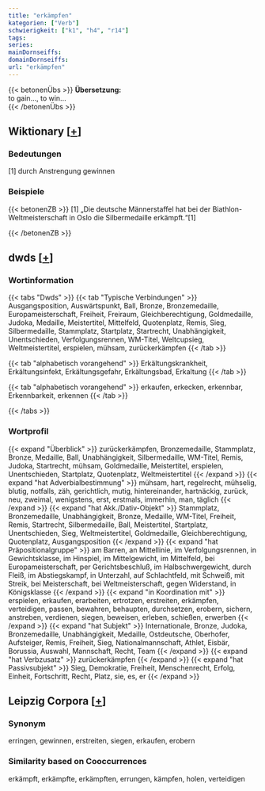 ```yaml
---
title: "erkämpfen"
kategorien: ["Verb"]
schwierigkeit: ["k1", "h4", "r14"]
tags:
series:
mainDornseiffs:
domainDornseiffs:
url: "erkämpfen"
---
```


{{< betonenÜbs >}}
**Übersetzung:**  
to gain..., to win...  
{{< /betonenÜbs >}}

## Wiktionary [[+](https://de.wiktionary.org/wiki/erkämpfen)]

### Bedeutungen
[1] durch Anstrengung gewinnen  

### Beispiele
{{< betonenZB >}}
[1] „Die deutsche Männerstaffel hat bei der Biathlon-Weltmeisterschaft in Oslo die Silbermedaille erkämpft.“[1]  

{{< /betonenZB >}}


## dwds [[+](https://www.dwds.de/wb/erkämpfen)]

### Wortinformation
{{< tabs "Dwds" >}}
{{< tab "Typische Verbindungen" >}}
Ausgangsposition, Auswärtspunkt, Ball, Bronze, Bronzemedaille, Europameisterschaft, Freiheit, Freiraum, Gleichberechtigung, Goldmedaille, Judoka, Medaille, Meistertitel, Mittelfeld, Quotenplatz, Remis, Sieg, Silbermedaille, Stammplatz, Startplatz, Startrecht, Unabhängigkeit, Unentschieden, Verfolgungsrennen, WM-Titel, Weltcupsieg, Weltmeistertitel, erspielen, mühsam, zurückerkämpfen
{{< /tab >}}

{{< tab "alphabetisch vorangehend" >}}
Erkältungskrankheit, Erkältungsinfekt, Erkältungsgefahr, Erkältungsbad, Erkaltung
{{< /tab >}}

{{< tab "alphabetisch vorangehend" >}}
erkaufen, erkecken, erkennbar, Erkennbarkeit, erkennen
{{< /tab >}}

{{< /tabs >}}

### Wortprofil
{{< expand "Überblick" >}} zurückerkämpfen, Bronzemedaille, Stammplatz, Bronze, Medaille, Ball, Unabhängigkeit, Silbermedaille, WM-Titel, Remis, Judoka, Startrecht, mühsam, Goldmedaille, Meistertitel, erspielen, Unentschieden, Startplatz, Quotenplatz, Weltmeistertitel {{< /expand >}}
{{< expand "hat Adverbialbestimmung" >}} mühsam, hart, regelrecht, mühselig, blutig, notfalls, zäh, gerichtlich, mutig, hintereinander, hartnäckig, zurück, neu, zweimal, wenigstens, erst, erstmals, immerhin, man, täglich {{< /expand >}}
{{< expand "hat Akk./Dativ-Objekt" >}} Stammplatz, Bronzemedaille, Unabhängigkeit, Bronze, Medaille, WM-Titel, Freiheit, Remis, Startrecht, Silbermedaille, Ball, Meistertitel, Startplatz, Unentschieden, Sieg, Weltmeistertitel, Goldmedaille, Gleichberechtigung, Quotenplatz, Ausgangsposition {{< /expand >}}
{{< expand "hat Präpositionalgruppe" >}} am Barren, an Mittellinie, im Verfolgungsrennen, in Gewichtsklasse, im Hinspiel, im Mittelgewicht, im Mittelfeld, bei Europameisterschaft, per Gerichtsbeschluß, im Halbschwergewicht, durch Fleiß, im Abstiegskampf, in Unterzahl, auf Schlachtfeld, mit Schweiß, mit Streik, bei Meisterschaft, bei Weltmeisterschaft, gegen Widerstand, in Königsklasse {{< /expand >}}
{{< expand "in Koordination mit" >}} erspielen, erkaufen, erarbeiten, ertrotzen, erstreiten, erkämpfen, verteidigen, passen, bewahren, behaupten, durchsetzen, erobern, sichern, anstreben, verdienen, siegen, beweisen, erleben, schießen, erwerben {{< /expand >}}
{{< expand "hat Subjekt" >}} Internationale, Bronze, Judoka, Bronzemedaille, Unabhängigkeit, Medaille, Ostdeutsche, Oberhofer, Aufsteiger, Remis, Freiheit, Sieg, Nationalmannschaft, Athlet, Eisbär, Borussia, Auswahl, Mannschaft, Recht, Team {{< /expand >}}
{{< expand "hat Verbzusatz" >}} zurückerkämpfen {{< /expand >}}
{{< expand "hat Passivsubjekt" >}} Sieg, Demokratie, Freiheit, Menschenrecht, Erfolg, Einheit, Fortschritt, Recht, Platz, sie, es, er {{< /expand >}}

## Leipzig Corpora [[+](https://corpora.uni-leipzig.de/en/res?word=erkämpfen&corpusId=deu_newscrawl-public_2018)]


### Synonym
erringen, gewinnen, erstreiten, siegen, erkaufen, erobern


### Similarity based on Cooccurrences
erkämpft, erkämpfte, erkämpften, errungen, kämpfen, holen, verteidigen

